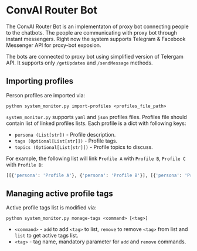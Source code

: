 # ConvAI Router Bot

The ConvAI Router Bot is an implementaton of proxy bot connecting people to the chatbots. The people are communicating 
with proxy bot through instant messengers. Right now the system supports Telegram & Facebook Messenger API for proxy-bot
exposion. 

The bots are connected to proxy bot using simplified version of Telergam API. It supports only `/getUpdates` and `/sendMessage`
methods. 

## Importing profiles

Person profiles are imported via:
```shell script
python system_monitor.py import-profiles <profiles_file_path>
```

`system_monitor.py` supports `yaml` and `json` profiles files. Profiles file should contain list of linked profiles lists.
Each profile is a dict with following keys:
- `persona (List[str])` - Profile description.
- `tags (Optional[List[str]])` - Profile tags.
- `topics (Optional[List[str]])` - Profile topics to discuss.

For example, the following list will link `Profile A` with `Profile B`, `Profile C` with `Profile D`:
```python
[[{'persona': 'Profile A'}, {'persona': 'Profile B'}], [{'persona': 'Profile C'}, {'persona': 'Profile D'}]]
```

## Managing active profile tags

Active profile tags list is modified via:
```shell script
python system_monitor.py monage-tags <command> [<tag>]
```
- `<command>` - `add` to add `<tag>` to list, `remove` to remove `<tag>` from list and `list` to get active tags list.
- `<tag>` - tag name, mandatory parameter for `add` and `remove` commands.